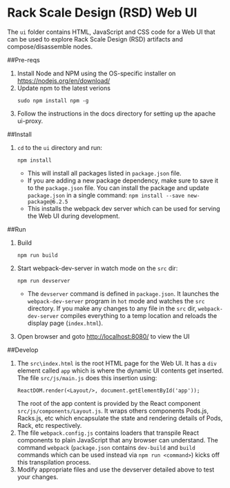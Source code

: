 Rack Scale Design (RSD) Web UI
==============================

The `ui` folder contains HTML, JavaScript and CSS code for a Web UI that can be used to explore Rack Scale Design (RSD) artifacts and compose/disassemble nodes.

##Pre-reqs
1. Install Node and NPM using the OS-specific installer on <https://nodejs.org/en/download/>
2. Update npm to the latest verions
   ```
   sudo npm install npm -g
   ```
3. Follow the instructions in the docs directory for setting up the apache ui-proxy.

##Install
1. `cd` to the `ui` directory and run:
   ```
   npm install
   ```
   * This will install all packages listed in `package.json` file.
   * If you are adding a new package dependency, make sure to save it to the `package.json` file. You can install the package and update `package.json` in a single command: `npm install --save new-package@6.2.5`
   * This installs the webpack dev server which can be used for serving the Web UI during development.

##Run
1. Build
   ```
   npm run build
   ```
2. Start webpack-dev-server in watch mode on the `src` dir:
   ```
   npm run devserver
   ```
   * The `devserver` command is defined in `package.json`. It launches the `webpack-dev-server` program in `hot` mode and watches the `src` directory. If you make any changes to any file in the `src` dir, `webpack-dev-server` compiles everything to a temp location and reloads the display page (`index.html`).
 
3. Open browser and goto <http://localhost:8080/> to view the UI

##Develop
1. The `src\index.html` is the root HTML page for the Web UI. It has a `div` element called `app` which is where the dynamic UI contents get inserted. The file `src/js/main.js` does this insertion using:
   ```
   ReactDOM.render(<Layout/>, document.getElementById('app'));
   ```
   The root of the app content is provided by the React component `src/js/components/Layout.js`. It wraps others components Pods.js, Racks.js, etc which encapsulate the state and rendering details of Pods, Rack, etc respectively.
2. The file `webpack.config.js` contains loaders that transpile React components to plain JavaScript that any browser can understand. The command `webpack` (`package.json` contains `dev-build` and `build` commands which can be used instead via `npm run <command>`) kicks off this transpilation process.
3. Modify appropriate files and use the devserver detailed above to test your changes.

